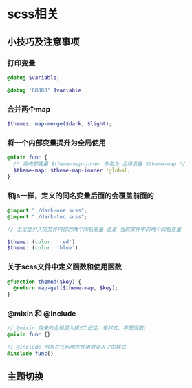 # scss相关
## 小技巧及注意事项
### 打印变量
```scss
@debug $variable;

@debug '88888' $variable
```

### 合并两个map
```scss
$themes: map-merge($dark, $light);
```

### 将一个内部变量提升为全局使用
```scss
@mixin func {
  /* 将内部变量 $theme-map-inner 命名为 全局变量 $theme-map */
  $theme-map: $theme-map-innner !global;
}
```
### 和js一样，定义的同名变量后面的会覆盖前面的
```scss
@import "./dark-one.scss";
@import "./dark-two.scss";

// 无论是引入的文件内部的两个同名变量 还是 当前文件中的两个同名变量

$theme: (color: 'red')
$theme: (color: 'blue')

```
### 关于scss文件中定义函数和使用函数
```scss
@function themed($key) {
  @return map-get($theme-map, $key);
}

```

### @mixin 和 @include
```scss
// @mixin 用来向全局混入样式(记住，是样式，不是函数)
@mixin func {}

// @include 用来在任何地方使用被混入了的样式
@include func{}
```

## 主题切换
### 